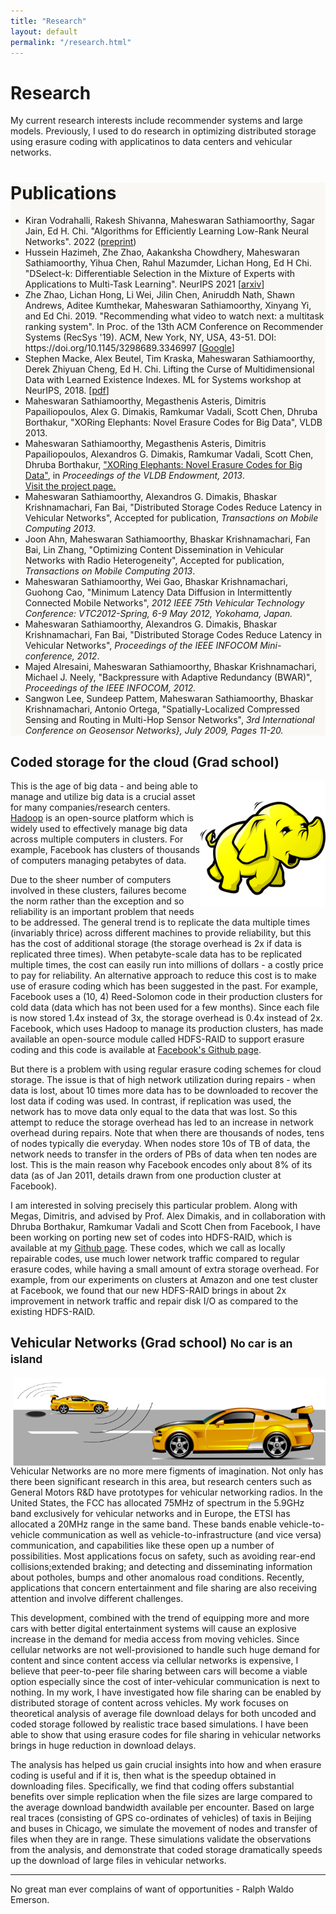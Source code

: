 ```yaml
---
title: "Research"
layout: default
permalink: "/research.html"
---
```

  <div class="container">
  	<div class="jumbotron jumbotron-fluid jumbotron-home pt-0 pb-0 mt-3 mb-2rem bg-lightblue position-relative">
    <div class="pl-4 pr-0 h-100 tofront">
        <div class="row justify-content-between">
            <div class="col-md-6 pt-6 pb-6 pr-lg-4 align-self-center">
                <h1 class="mb-3">Research</h1>
                My current research interests include recommender systems and large models. Previously, I used to do research in optimizing distributed storage using erasure coding with applicatinos to data centers and vehicular networks.
                <br>
            </div>
            <div class="col-md-6 d-none d-md-block pr-0" style="background-size:cover;background-image:url(assets/images/recsys.png);"></div>
        </div>
    </div>
	</div>
	<div class="jumbotron jumbotron-fluid jumbotron-home pt-0 pb-0 mt-3 mb-2rem position-relative" style="background-color: #f9f8f4;">
    <div class="pl-4 pr-0 h-100 tofront">
        <div class="row justify-content-between">
            <div class="col-md-12 pt-6 pb-6 pr-lg-4 align-self-center">
                <h1 class="mb-3">Publications</h1>
                <ul>
                    <li>Kiran Vodrahalli, Rakesh Shivanna, Maheswaran Sathiamoorthy, Sagar Jain, Ed H. Chi. "Algorithms for Efficiently Learning Low-Rank Neural Networks". 2022 (<a href="https://arxiv.org/abs/2202.00834">preprint</a>)</li>
                    <li>Hussein Hazimeh, Zhe Zhao, Aakanksha Chowdhery, Maheswaran Sathiamoorthy, Yihua Chen, Rahul Mazumder, Lichan Hong, Ed H Chi. "DSelect-k: Differentiable Selection in the Mixture of Experts with Applications to Multi-Task Learning". NeurIPS 2021 [<a href="https://arxiv.org/abs/2106.03760">arxiv</a>]</li>
                    <li>Zhe Zhao, Lichan Hong, Li Wei, Jilin Chen, Aniruddh Nath, Shawn Andrews, Aditee Kumthekar, Maheswaran Sathiamoorthy, Xinyang Yi, and Ed Chi. 2019. "Recommending what video to watch next: a multitask ranking system". In Proc. of the 13th ACM Conference on Recommender Systems (RecSys '19). ACM, New York, NY, USA, 43-51. DOI: https://doi.org/10.1145/3298689.3346997 [<a href="https://research.google/pubs/pub49380/">Google</a>]</li>
                    <li>Stephen Macke, Alex Beutel, Tim Kraska, Maheswaran Sathiamoorthy, Derek Zhiyuan Cheng, Ed H. Chi. Lifting the Curse of Multidimensional Data with Learned Existence Indexes. ML for Systems workshop at NeurIPS, 2018. [<a href="https://drive.google.com/file/d/18KqfX-GUVC-v2OwFhEtE2Y9QeRNZjOi4/view">pdf</a>]</li>
                    <li>Maheswaran Sathiamoorthy, Megasthenis Asteris, Dimitris Papailiopoulos, Alex G. Dimakis, Ramkumar Vadali, Scott Chen, Dhruba Borthakur, "XORing Elephants: Novel Erasure Codes for Big Data", VLDB 2013.</li>
                    <li> Maheswaran Sathiamoorthy, Megasthenis Asteris, Dimitris Papailiopoulos, Alexandros G.  Dimakis, Ramkumar Vadali, Scott Chen, Dhruba Borthakur, <a href="http://smahesh.com/HadoopUSC/Xorbas.pdf">"XORing Elephants: Novel Erasure Codes for Big Data"</a>, in <i>Proceedings of the VLDB Endowment, 2013</i>.
	                <br/> <a href="http://smahesh.com/HadoopUSC">Visit the project page.</a></li>
	                <li>Maheswaran Sathiamoorthy, Alexandros G. Dimakis, Bhaskar Krishnamachari, Fan Bai, 
	                  "Distributed Storage Codes Reduce Latency in Vehicular Networks", Accepted for publication, <i>Transactions on Mobile Computing 2013</i>.
	                </li>
	               <li>Joon Ahn, Maheswaran Sathiamoorthy, Bhaskar Krishnamachari, Fan Bai, Lin Zhang, "Optimizing Content Dissemination in Vehicular Networks with Radio Heterogeneity", 
	                Accepted for publication, <i>Transactions on Mobile Computing 2013</i>.</li>
	               <li> Maheswaran Sathiamoorthy, Wei Gao, Bhaskar Krishnamachari, Guohong Cao, 
	               "Minimum Latency Data Diffusion in Intermittently Connected Mobile Networks", 
	               <i>2012 IEEE 75th Vehicular Technology Conference: VTC2012-Spring, 6-9 May 2012, Yokohama, Japan.</i></li>
	               <li>Maheswaran Sathiamoorthy, Alexandros G. Dimakis, Bhaskar Krishnamachari, Fan Bai, 
	               "Distributed Storage Codes Reduce Latency in Vehicular Networks", 
	               <i>Proceedings of the IEEE INFOCOM Mini-conference, 2012</i>.</li>
	               <li>Majed Alresaini, Maheswaran Sathiamoorthy, Bhaskar Krishnamachari, Michael J. Neely, "Backpressure with Adaptive Redundancy (BWAR)", 
	               <i>Proceedings of the IEEE INFOCOM, 2012.</i> </li>
	               <li>Sangwon Lee, Sundeep Pattem, Maheswaran Sathiamoorthy, Bhaskar Krishnamachari, Antonio Ortega,
	               "Spatially-Localized Compressed Sensing and Routing in Multi-Hop Sensor Networks",
	               <i>3rd International Conference on Geosensor Networks}, July 2009, Pages 11-20.</i>  </li>
                </ul>
            </div>
        </div>
    </div>
	</div>  
      <div class="row">
        <div class="span12">
          <h2 class="simpleheading simpleheadingcolored">Coded storage for the cloud (Grad school)</h2>
          <img src="assets/images/hadoop.png" align="right" width="200"/>
           <p>
            This is the age of big data - and being able to manage and utilize big data is a crucial asset for many companies/research centers. <a href="http://hadoop.apache.org/">Hadoop</a> is an open-source platform which is widely used to effectively manage big data across multiple computers in clusters. For example, Facebook has clusters of thousands of computers managing petabytes of data.
         </p>
         <p>
            Due to the sheer number of computers involved in these clusters, failures become the norm rather than the exception
            and so reliability is an important problem that needs to be addressed. The general trend is to replicate the
            data multiple times (invariably thrice) across different machines to provide reliability, but this has the
            cost of additional storage (the storage overhead is 2x if data is replicated three times). When petabyte-scale data has to be replicated
            multiple times, the cost can easily run into millions of dollars - a costly price to pay for reliability.
            An alternative approach to reduce this cost is to make use of erasure coding which has been suggested in the past.
            For example, Facebook uses a (10, 4) Reed-Solomon code in their production clusters for cold data (data which has not been
            used for a few months). Since each file is now stored 1.4x instead of 3x, the storage overhead is 0.4x instead of 2x.
            Facebook, which uses Hadoop to manage its production clusters, has made available an open-source module called HDFS-RAID
            to support erasure coding and this code is available at
            <a href="https://github.com/facebook/hadoop-20">Facebook's Github page</a>.
         </p>
         <p>
            But there is a problem with using regular erasure coding schemes for cloud storage. The issue is that of high
            network utilization during repairs - when data is lost, about 10 times more data has to be downloaded to recover
            the lost data if coding was used. In contrast, if replication was used, the network has to move data only equal
            to the data that was lost. So this attempt to reduce the storage overhead has led to an increase in network
            overhead during repairs. Note that when there are thousands of nodes, tens of nodes typically die everyday.
            When nodes store 10s of TB of data, the network needs to transfer in the orders of PBs of data when ten nodes are lost.
            This is the main reason why Facebook encodes only about 8% of its data (as of Jan 2011, details drawn from one production cluster at Facebook).
         </p>
         <p>
            I am interested in solving precisely this particular problem.  Along with Megas, Dimitris, and advised by Prof. Alex Dimakis,
            and in collaboration with Dhruba Borthakur, Ramkumar Vadali and Scott Chen from Facebook, I have been working on porting new set of codes
            into HDFS-RAID, which is available at my <a href="https://github.com/madiator/hadoop-20" rel="tooltip" title="Source code of our Hadoop">Github page</a>. These codes, which we call
            as locally repairable codes, use much lower network traffic compared to regular erasure codes, while having a small amount of extra
            storage overhead. For example, from our experiments on clusters at Amazon and one test cluster at Facebook, we found that our
            new HDFS-RAID brings in about 2x improvement in network traffic and repair disk I/O as compared to the existing HDFS-RAID.
         </p>
        </div>
        <div class="span12">
          <h2 class="simpleheading simpleheadingcolored">Vehicular Networks (Grad school) <small> No car is an island</small></h2>
          <img src="assets/images/vanet.png" title="A sample application scenario when one vehicle encountering a pothole (black ellipse) informs the other vehicle, which in turn can warn other incoming vehicles." align="right" width="500"/>
          <p>
            Vehicular Networks are no more mere figments of imagination. Not only has there been significant research in this area, but research centers such as General Motors R&D have prototypes for vehicular networking radios. In the United States, the FCC has allocated 75MHz of spectrum in the 5.9GHz band exclusively for vehicular networks and in Europe, the ETSI has allocated a 20MHz range in the same band. These bands enable vehicle-to-vehicle communication as well as vehicle-to-infrastructure (and vice versa) communication, and capabilities like these open up a number of possibilities. Most applications focus on safety, such as avoiding rear-end collisions;extended braking; and detecting and disseminating information about potholes, bumps and other anomalous road conditions. Recently, applications that concern entertainment and file sharing are also receiving attention and involve different challenges.
          </p>
          <p>
            This development, combined with the trend of equipping more and more cars with better digital entertainment systems will cause an explosive increase in the demand for media access from moving vehicles. Since cellular networks are not well-provisioned to handle such huge demand for content and since content access via cellular networks is expensive, I believe that peer-to-peer file sharing between cars will become a viable option especially since the cost of inter-vehicular communication is next to nothing. In my work, I have investigated how file sharing can be enabled by distributed storage of content across vehicles. My work focuses on theoretical analysis of average file download delays for both uncoded and coded storage followed by realistic trace based simulations. I have been able to show that using erasure codes for file sharing in vehicular networks brings in huge reduction in download delays.
         </p>
          <p>
            The analysis has helped us gain crucial insights into how and when erasure coding is useful and if it is, then what is the speedup obtained in downloading files. Specifically, we find that coding offers substantial benefits over simple replication when the file sizes are large compared to the average download bandwidth available per encounter. Based on large real traces (consisting of GPS co-ordinates of vehicles) of taxis in Beijing and buses in Chicago, we simulate the movement of nodes and transfer of files when they are in range. These simulations validate the observations from the analysis, and demonstrate that coded storage dramatically speeds up the download of large files in vehicular networks.
          </p>
        </div>
     </div>
      <hr>
      <footer>
        No great man ever complains of want of opportunities - Ralph Waldo Emerson.
      </footer>
    </div> <!-- /container -->